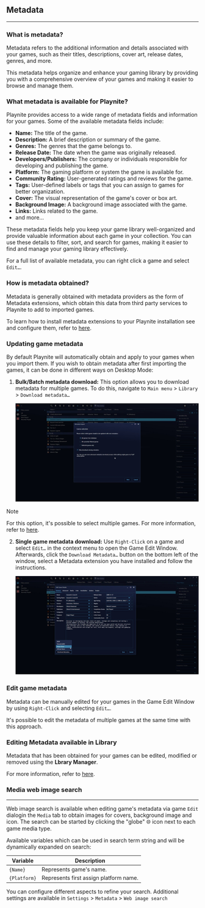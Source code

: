 ## Metadata
---------------------
### What is metadata?

Metadata refers to the additional information and details associated with your games, such as their titles, descriptions, cover art, release dates, genres, and more.

This metadata helps organize and enhance your gaming library by providing you with a comprehensive overview of your games and making it easier to browse and manage them.

### What metadata is available for Playnite?

Playnite provides access to a wide range of metadata fields and information for your games. Some of the available metadata fields include:

- **Name:** The title of the game.
- **Description:** A brief description or summary of the game.
- **Genres:** The genres that the game belongs to.
- **Release Date:** The date when the game was originally released.
- **Developers/Publishers:** The company or individuals responsible for developing and publishing the game.
- **Platform:** The gaming platform or system the game is available for.
- **Community Rating:** User-generated ratings and reviews for the game.
- **Tags:** User-defined labels or tags that you can assign to games for better organization.
- **Cover:** The visual representation of the game's cover or box art.
- **Background Image:** A background image associated with the game.
- **Links:** Links related to the game.
- and more…

These metadata fields help you keep your game library well-organized and provide valuable information about each game in your collection. You can use these details to filter, sort, and search for games, making it easier to find and manage your gaming library effectively.

For a full list of available metadata, you can right click a game and select `Edit…`.

### How is metadata obtained?
Metadata is generally obtained with metadata providers as the form of Metadata extensions, which obtain this data from third party services to Playnite to add to imported games.

To learn how to install metadata extensions to your Playnite installation see and configure them, refer to [here](../../features/extensionsSupport/installingExtensions.md#installing-additional-metadata-providers).

### Updating game metadata
By default Playnite will automatically obtain and apply to your games when you import them. If you wish to obtain metadata after first importing the games, it can be done in different ways on Desktop Mode:

1. **Bulk/Batch metadata download:** This option allows you to download metadata for multiple games. To do this, navigate to `Main menu` > `Library` > `Download metadata…`

   ![metadata_downloadBulk](images/metadata_downloadBulk.jpg)

> [!NOTE]
>For this option, it's possible to select multiple games. For more information, refer to [here](../../gettingStarted/playniteDesktopMode.md#tips).

2. **Single game metadata download:** Use `Right-Click` on a game and select `Edit…` in the context menu to open the Game Edit Window. Afterwards, click the `Download Metadata…` button on the bottom left of the window, select a Metadata extension you have installed and follow the instructions.

   ![metadata_downloadSingle](images/metadata_downloadSingle.jpg)

### Edit game metadata
Metadata can be manually edited for your games in the Game Edit Window by using `Right-Click` and selecting `Edit…`.

It's possible to edit the metadata of multiple games at the same time with this approach.

### Editing Metadata available in Library
Metadata that has been obtained for your games can be edited, modified or removed using the **Lbrary Manager**.

For more information, refer to [here](../libraryManager.md).

### Media web image search
---------------------

Web image search is available when editing game's metadata via game `Edit` dialogin the `Media` tab to obtain images for covers, background image and icon. The search can be started by clicking the "globe" 🌐 icon next to each game media type.

Available variables which can be used in search term string and will be dynamically expanded on search:

| Variable   | Description                            |
| ---------- | -------------------------------------- |
| `{Name}`     | Represents game's name.                |
| `{Platform}` | Represents first assign platform name. |

You can configure different aspects to refine your search. Additional settings are available in `Settings` > `Metadata` > `Web image search`